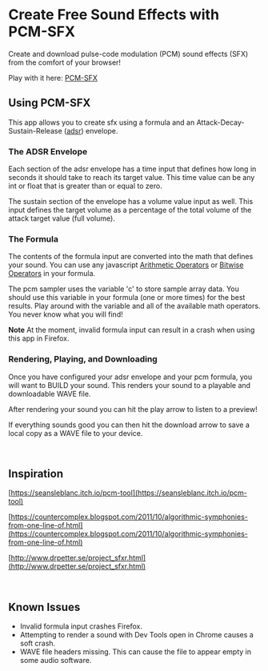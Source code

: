# Create Free Sound Effects with PCM-SFX

Create and download pulse-code modulation (PCM) sound effects (SFX) from the comfort of your browser!

Play with it here: [PCM-SFX](https://brandonmakesthings.itch.io/pcm-sfx)

## Using PCM-SFX

This app allows you to create sfx using a formula and an Attack-Decay-Sustain-Release ([adsr](https://www.wikiaudio.org/adsr-envelope/)) envelope.

### The ADSR Envelope

Each section of the adsr envelope has a time input that defines how long in seconds it should take to reach its target value. This time value can be any int or float that is greater than or equal to zero.

The sustain section of the envelope has a volume value input as well. This input defines the target volume as a percentage of the total volume of the attack target value (full volume).

### The Formula

The contents of the formula input are converted into the math that defines your sound. You can use any javascript [Arithmetic Operators](https://www.w3schools.com/js/js_arithmetic.asp) or [Bitwise Operators](https://www.w3schools.com/js/js_bitwise.asp) in your formula.

The pcm sampler uses the variable 'c' to store sample array data. You should use this variable in your formula (one or more times) for the best results. Play around with the variable and all of the available math operators. You never know what you will find!

**Note** At the moment, invalid formula input can result in a crash when using this app in Firefox.

### Rendering, Playing, and Downloading

Once you have configured your adsr envelope and your pcm formula, you will want to BUILD your sound. This renders your sound to a playable and downloadable WAVE file.

After rendering your sound you can hit the play arrow to listen to a preview!

If everything sounds good you can then hit the download arrow to save a local copy as a WAVE file to your device.

&nbsp;

## Inspiration

[https://seansleblanc.itch.io/pcm-tool](https://seansleblanc.itch.io/pcm-tool)

[https://countercomplex.blogspot.com/2011/10/algorithmic-symphonies-from-one-line-of.html](https://countercomplex.blogspot.com/2011/10/algorithmic-symphonies-from-one-line-of.html)

[http://www.drpetter.se/project_sfxr.html](http://www.drpetter.se/project_sfxr.html)

&nbsp;

## Known Issues

* Invalid formula input crashes Firefox.
* Attempting to render a sound with Dev Tools open in Chrome causes a soft crash.
* WAVE file headers missing. This can cause the file to appear empty in some audio software.



